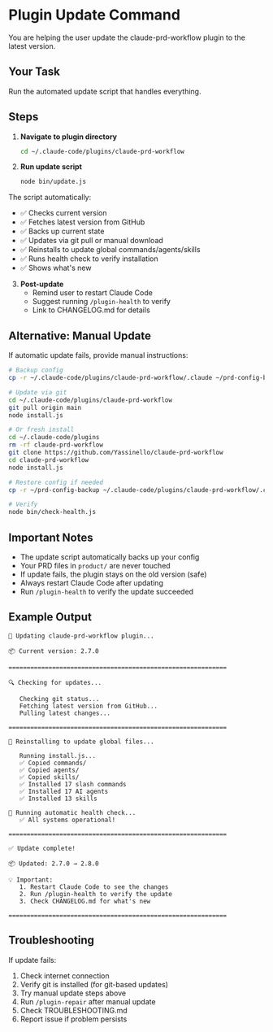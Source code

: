 # Plugin Update Command

You are helping the user update the claude-prd-workflow plugin to the latest version.

## Your Task

Run the automated update script that handles everything.

## Steps

1. **Navigate to plugin directory**
   ```bash
   cd ~/.claude-code/plugins/claude-prd-workflow
   ```

2. **Run update script**
   ```bash
   node bin/update.js
   ```

The script automatically:
- ✅ Checks current version
- ✅ Fetches latest version from GitHub
- ✅ Backs up current state
- ✅ Updates via git pull or manual download
- ✅ Reinstalls to update global commands/agents/skills
- ✅ Runs health check to verify installation
- ✅ Shows what's new

3. **Post-update**
   - Remind user to restart Claude Code
   - Suggest running `/plugin-health` to verify
   - Link to CHANGELOG.md for details

## Alternative: Manual Update

If automatic update fails, provide manual instructions:

```bash
# Backup config
cp -r ~/.claude-code/plugins/claude-prd-workflow/.claude ~/prd-config-backup

# Update via git
cd ~/.claude-code/plugins/claude-prd-workflow
git pull origin main
node install.js

# Or fresh install
cd ~/.claude-code/plugins
rm -rf claude-prd-workflow
git clone https://github.com/Yassinello/claude-prd-workflow
cd claude-prd-workflow
node install.js

# Restore config if needed
cp -r ~/prd-config-backup ~/.claude-code/plugins/claude-prd-workflow/.claude

# Verify
node bin/check-health.js
```

## Important Notes

- The update script automatically backs up your config
- Your PRD files in `product/` are never touched
- If update fails, the plugin stays on the old version (safe)
- Always restart Claude Code after updating
- Run `/plugin-health` to verify the update succeeded

## Example Output

```
🔄 Updating claude-prd-workflow plugin...

📦 Current version: 2.7.0

============================================================

🔍 Checking for updates...

   Checking git status...
   Fetching latest version from GitHub...
   Pulling latest changes...

============================================================

🔨 Reinstalling to update global files...

   Running install.js...
   ✅ Copied commands/
   ✅ Copied agents/
   ✅ Copied skills/
   ✅ Installed 17 slash commands
   ✅ Installed 17 AI agents
   ✅ Installed 13 skills

🏥 Running automatic health check...
   ✅ All systems operational!

============================================================

✅ Update complete!

📦 Updated: 2.7.0 → 2.8.0

💡 Important:
   1. Restart Claude Code to see the changes
   2. Run /plugin-health to verify the update
   3. Check CHANGELOG.md for what's new

============================================================
```

## Troubleshooting

If update fails:
1. Check internet connection
2. Verify git is installed (for git-based updates)
3. Try manual update steps above
4. Run `/plugin-repair` after manual update
5. Check TROUBLESHOOTING.md
6. Report issue if problem persists

